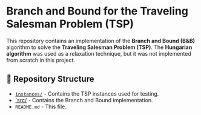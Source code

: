 # Branch and Bound for the Traveling Salesman Problem (TSP)

This repository contains an implementation of the **Branch and Bound (B&B)** algorithm to solve the **Traveling Salesman Problem (TSP)**. The **Hungarian algorithm** was used as a relaxation technique, but it was not implemented from scratch in this project.

## 📂 Repository Structure

- [`instances/`](instances/) - Contains the TSP instances used for testing.
- [`src/](src/) - Contains the Branch and Bound implementation.
- `README.md` - This file.
